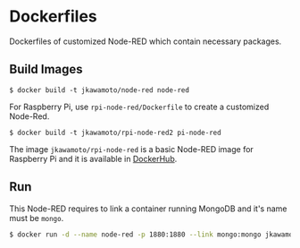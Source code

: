 Dockerfiles
==============

Dockerfiles of customized Node-RED which contain necessary packages.

Build Images
--------------

```
$ docker build -t jkawamoto/node-red node-red
```

For Raspberry Pi, use `rpi-node-red/Dockerfile` to create a customized Node-Red.

```
$ docker build -t jkawamoto/rpi-node-red2 pi-node-red
```

The image `jkawamoto/rpi-node-red` is a basic Node-RED image for Raspberry Pi and it is available in [DockerHub](https://hub.docker.com/r/jkawamoto/rpi-node-red/). 


Run
----
This Node-RED requires to link a container running MongoDB and it's name must be `mongo`.
```sh
$ docker run -d --name node-red -p 1880:1880 --link mongo:mongo jkawamoto/node-red
```
